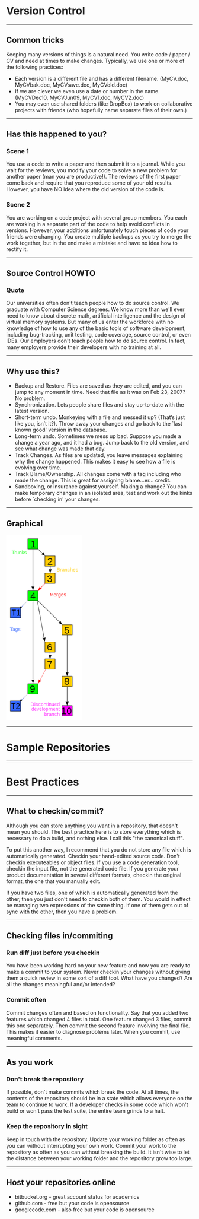 Version Control
===============

- - - - -

Common tricks
-------------

Keeping many versions of things is a natural need. You write code /
paper / CV and need at times to make changes. Typically, we use one or
more of the following practices:

* Each version is a different file and has a different
  filename. (MyCV.doc, MyCVbak.doc, MyCVsave.doc, MyCVold.doc)
* If we are clever we even use a date or number in the
  name. (MyCVDec10, MyCVJun09, MyCV1.doc, MyCV2.doc)
* You may even use shared folders (like DropBox) to work on
  collaborative projects with friends (who hopefully name separate
  files of their own.)

- - - - -

Has this happened to you?
-------------------------

### Scene 1

You use a code to write a paper and then submit it to a journal. While
you wait for the reviews, you modify your code to solve a new problem
for another paper (man you are productive!). The reviews of the first
paper come back and require that you reproduce some of your old
results. However, you have NO idea where the old version of the code
is.

### Scene 2

You are working on a code project with several group members. You each
are working in a separate part of the code to help avoid conflicts in
versions. However, your additions unfortunately touch pieces of code
your friends were changing. You create multiple backups as you try to
merge the work together, but in the end make a mistake and have no
idea how to rectify it.

- - - - -

Source Control HOWTO
--------------------

### Quote

Our universities often don't teach people how to do source control.
We graduate with Computer Science degrees.  We know more than we'll
ever need to know about discrete math, artificial intelligence and the
design of virtual memory systems.  But many of us enter the workforce
with no knowledge of how to use any of the basic tools of software
development, including bug-tracking, unit testing, code coverage,
source control, or even IDEs. Our employers don't teach people how to
do source control.  In fact, many employers provide their developers
with no training at all.

- - - - -

Why use this?
-------------

* Backup and Restore. Files are saved as they are edited, and you can
  jump to any moment in time. Need that file as it was on Feb 23,
  2007? No problem.
* Synchronization. Lets people share files and stay up-to-date with
  the latest version.
* Short-term undo. Monkeying with a file and messed it up? (That’s
  just like you, isn’t it?). Throw away your changes and go back to
  the `last known good' version in the database.
* Long-term undo. Sometimes we mess up bad. Suppose you made a change
  a year ago, and it had a bug. Jump back to the old version, and see
  what change was made that day.
* Track Changes. As files are updated, you leave messages
  explaining why the change happened. This makes it easy to see how a
  file is evolving over time.
* Track Blame/Ownership. All changes come with a tag including who
  made the change. This is great for assigning blame...er... credit.
* Sandboxing, or insurance against yourself. Making a change? You can
  make temporary changes in an isolated area, test and work out the
  kinks before `checking in' your changes.

- - - - - 

Graphical
---------

<img src="./fig/vc.png" height="500">

- - - - - 

Sample Repositories
===================

- - - - -

Best Practices
==============

- - - - -

What to checkin/commit?
-----

Although you can store anything you want in a repository, that doesn't
mean you should. The best practice here is to store everything which
is necessary to do a build, and nothing else. I call this "the
canonical stuff".

To put this another way, I recommend that you do not store any file
which is automatically generated. Checkin your hand-edited source
code. Don't checkin executeables or object files. If you use a code
generation tool, checkin the input file, not the generated code
file. If you generate your product documentation in several different
formats, checkin the original format, the one that you manually edit.

If you have two files, one of which is automatically generated from
the other, then you just don't need to checkin both of them. You would
in effect be managing two expressions of the same thing. If one of
them gets out of sync with the other, then you have a problem.

- - - - -

Checking files in/commiting
---------------------------

### Run diff just before you checkin

You have been working hard on your new feature and now you are ready
to make a commit to your system. Never checkin your changes without
giving them a quick review in some sort of a diff tool. What have you
changed? Are all the changes meaningful and/or intended?

### Commit often

Commit changes often and based on functionality. Say that you added
two features which changed 4 files in total. One feature changed 3
files, commit this one separately. Then commit the second feature
involving the final file. This makes it easier to diagnose problems
later. When you commit, use meaningful comments.

- - - - -

As you work
-----------

### Don't break the repository

If possible, don't make commits which break the code. At all times,
the contents of the repository should be in a state which allows
everyone on the team to continue to work.  If a developer checks in
some code which won't build or won't pass the test suite, the entire
team grinds to a halt.

### Keep the repository in sight

Keep in touch with the repository. Update your working folder as often
as you can without interrupting your own work. Commit your work to the
repository as often as you can without breaking the build. It isn't
wise to let the distance between your working folder and the
repository grow too large.

- - - - -

Host your repositories online
-----------------------------

* bitbucket.org - great account status for academics
* github.com - free but your code is opensource
* googlecode.com - also free but your code is opensource

